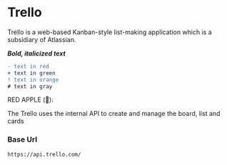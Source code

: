 # Trello 
Trello is a web-based Kanban-style list-making application which is a subsidiary of Atlassian. 


**_Bold, italicized text_**  


```diff
- text in red
+ text in green
! text in orange
# text in gray
```

RED APPLE (&#x1F34E;): 


The Trello uses the internal API to create and manage the board, list and cards

### Base Url
```
https://api.trello.com/
```
  
